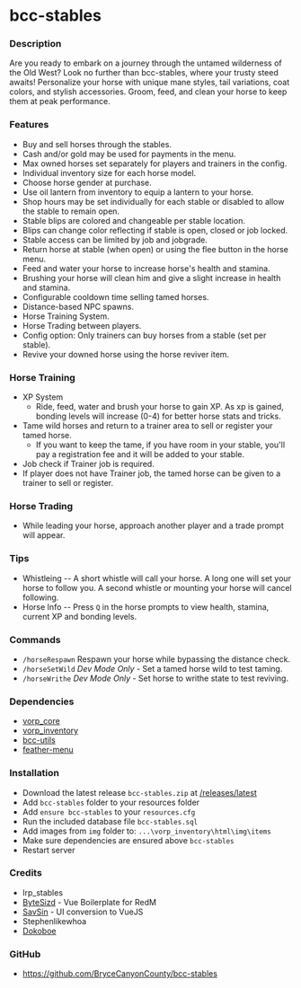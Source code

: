 # bcc-stables

### Description
Are you ready to embark on a journey through the untamed wilderness of the Old West? Look no further than bcc-stables, where your trusty steed awaits!
Personalize your horse with unique mane styles, tail variations, coat colors, and stylish accessories.
Groom, feed, and clean your horse to keep them at peak performance.

### Features
- Buy and sell horses through the stables.
- Cash and/or gold may be used for payments in the menu.
- Max owned horses set separately for players and trainers in the config.
- Individual inventory size for each horse model.
- Choose horse gender at purchase.
- Use oil lantern from inventory to equip a lantern to your horse.
- Shop hours may be set individually for each stable or disabled to allow the stable to remain open.
- Stable blips are colored and changeable per stable location.
- Blips can change color reflecting if stable is open, closed or job locked.
- Stable access can be limited by job and jobgrade.
- Return horse at stable (when open) or using the flee button in the horse menu.
- Feed and water your horse to increase horse's health and stamina.
- Brushing your horse will clean him and give a slight increase in health and stamina.
- Configurable cooldown time selling tamed horses.
- Distance-based NPC spawns.
- Horse Training System.
- Horse Trading between players.
- Config option: Only trainers can buy horses from a stable (set per stable).
- Revive your downed horse using the horse reviver item.

### Horse Training
- XP System
  - Ride, feed, water and brush your horse to gain XP. As xp is gained, bonding levels will increase (0-4) for better horse stats and tricks.
- Tame wild horses and return to a trainer area to sell or register your tamed horse.
  - If you want to keep the tame, if you have room in your stable, you'll pay a registration fee and it will be added to your stable.
- Job check if Trainer job is required.
- If player does not have Trainer job, the tamed horse can be given to a trainer to sell or register.

### Horse Trading
- While leading your horse, approach another player and a trade prompt will appear.

### Tips
- Whistleing -- A short whistle will call your horse. A long one will set your horse to follow you. A second whistle or mounting your horse will cancel following.
- Horse Info -- Press `Q` in the horse prompts to view health, stamina, current XP and bonding levels.

### Commands
- `/horseRespawn` Respawn your horse while bypassing the distance check.
- `/horseSetWild` *Dev Mode Only* - Set a tamed horse wild to test taming.
- `/horseWrithe` *Dev Mode Only* - Set horse to writhe state to test reviving.

### Dependencies
- [vorp_core](https://github.com/VORPCORE/vorp-core-lua)
- [vorp_inventory](https://github.com/VORPCORE/vorp_inventory-lua)
- [bcc-utils](https://github.com/BryceCanyonCounty/bcc-utils)
- [feather-menu](https://github.com/FeatherFramework/feather-menu/releases)

### Installation
- Download the latest release `bcc-stables.zip` at [/releases/latest](https://github.com/BryceCanyonCounty/bcc-stables/releases/latest)
- Add `bcc-stables` folder to your resources folder
- Add `ensure bcc-stables` to your `resources.cfg`
- Run the included database file `bcc-stables.sql`
- Add images from `img` folder to: `...\vorp_inventory\html\img\items`
- Make sure dependencies are ensured above `bcc-stables`
- Restart server

### Credits
- lrp_stables
- [ByteSizd](https://github.com/AndrewR3K) - Vue Boilerplate for RedM
- [SavSin](https://github.com/DavFount) - UI conversion to VueJS
- Stephenlikewhoa
- [Dokoboe](https://github.com/dokoboe)

### GitHub
- https://github.com/BryceCanyonCounty/bcc-stables
